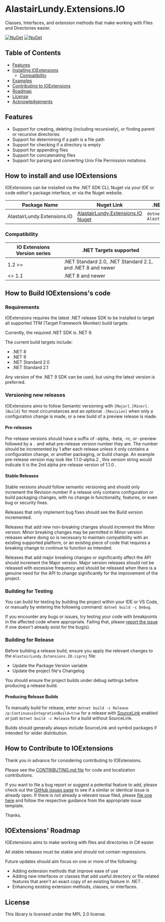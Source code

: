 # AlastairLundy.Extensions.IO
 Classes, Interfaces, and extension methods that make working with Files and Directories easier. 

[![NuGet](https://img.shields.io/nuget/v/AlastairLundy.Extensions.IO.svg)](https://www.nuget.org/packages/AlastairLundy.Extensions.IO/)
[![NuGet](https://img.shields.io/nuget/dt/AlastairLundy.Extensions.IO.svg)](https://www.nuget.org/packages/AlastairLundy.Extensions.IO/)

## Table of Contents
* [Features](#features)
* [Installing IOExtensions](#how-to-install-and-use-ioextensions)
    * [Compatibility](#compatibility)
* [Examples](#examples)
* [Contributing to IOExtensions](#how-to-contribute-to-IOExtensions)
* [Roadmap](#ioextensions-roadmap)
* [License](#license)
* [Acknowledgements](#acknowledgements)

## Features
* Support for creating, deleting (including recursively), or finding parent or recursive directories
* Support for determining if a path is a file path
* Support for checking if a directory is empty
* Support for appending files
* Support for concatenating files
* Support for parsing and converting Unix File Permission notations

## How to install and use IOExtensions
IOExtensions can be installed via the .NET SDK CLI, Nuget via your IDE or code editor's package interface, or via the Nuget website.

| Package Name                | Nuget Link                                                                                  | .NET SDK CLI command                               |
|-----------------------------|---------------------------------------------------------------------------------------------|----------------------------------------------------|
| AlastairLundy.Extensions.IO | [AlastairLundy.Extensions.IO Nuget](https://nuget.org/packages/AlastairLundy.Extensions.IO) | ``dotnet add package AlastairLundy.Extensions.IO`` |


### Compatibility

| IO Extensions Version series | .NET Targets supported                                     | 
|------------------------------|------------------------------------------------------------|
| 1.2 >=                       | .NET Standard 2.0, .NET Standard 2.1, and .NET 8 and newer |
| <= 1.1                       | .NET 8 and newer                                           |

## How to Build IOExtensions's code

### Requirements
IOExtensions requires the latest .NET release SDK to be installed to target all supported TFM (Target Framework Moniker) build targets.

Currently, the required .NET SDK is .NET 9.

The current build targets include:
* .NET 8
* .NET 9
* .NET Standard 2.0
* .NET Standard 2.1

Any version of the .NET 9 SDK can be used, but using the latest version is preferred.

### Versioning new releases
IOExtensions aims to follow Semantic versioning with ```[Major].[Minor].[Build]``` for most circumstances and an optional ``.[Revision]`` when only a configuration change is made, or a new build of a preview release is made.

#### Pre-releases
Pre-release versions should have a suffix of -alpha, -beta, -rc, or -preview followed by a ``.`` and what pre-release version number they are. The number should be incremented by 1 after each release unless it only contains a configuration change, or another packaging, or build change. An example pre-release version may look like 1.1.0-alpha.2 , this version string would indicate it is the 2nd alpha pre-release version of 1.1.0 .

#### Stable Releases
Stable versions should follow semantic versioning and should only increment the Revision number if a release only contains configuration or build packaging changes, with no change in functionality, features, or even bug or security fixes.

Releases that only implement bug fixes should see the Build version incremented.

Releases that add new non-breaking changes should increment the Minor version. Minor breaking changes may be permitted in Minor version releases where doing so is necessary to maintain compatibility with an existing supported platform, or an existing piece of code that requires a breaking change to continue to function as intended.

Releases that add major breaking changes or significantly affect the API should increment the Major version. Major version releases should not be released with excessive frequency and should be released when there is a genuine need for the API to change significantly for the improvement of the project.


### Building for Testing
You can build for testing by building the project within your IDE or VS Code, or manually by entering the following command: ``dotnet build -c Debug``.

If you encounter any bugs or issues, try testing your code with breakpoints in the affected code where appropriate. Failing that, please [report the issue](https://github.com/alastairlundy/IOExtensions/issues/new/) if one doesn't already exist for the bug(s).

### Building for Release
Before building a release build, ensure you apply the relevant changes to the ``AlastairLundy.Extensions.IO.csproj`` file:
* Update the Package Version variable
* Update the project file's Changelog

You should ensure the project builds under debug settings before producing a release build.

#### Producing Release Builds
To manually build for release, enter ``dotnet build -c Release /p:ContinuousIntegrationBuild=true`` for a release with [SourceLink](https://github.com/dotnet/sourcelink) enabled or just ``dotnet build -c Release`` for a build without SourceLink.

Builds should generally always include SourceLink and symbol packages if intended for wider distribution.

## How to Contribute to IOExtensions
Thank you in advance for considering contributing to IOExtensions.

Please see the [CONTRIBUTING.md file](https://github.com/alastairlundy/IOExtensions/blob/main/CONTRIBUTING.md) for code and localization contributions.

If you want to file a bug report or suggest a potential feature to add, please check out the [GitHub issues page](https://github.com/alastairlundy/IOExtensions/issues/) to see if a similar or identical issue is already open.
If there is not already a relevant issue filed, please [file one here](https://github.com/alastairlundy/IOExtensions/issues/new) and follow the respective guidance from the appropriate issue template.

Thanks.

## IOExtensions' Roadmap
IOExtensions aims to make working with files and directories in C# easier.

All stable releases must be stable and should not contain regressions.

Future updates should aim focus on one or more of the following:
* Adding extension methods that improve ease of use
* Adding new interfaces or classes that add useful directory or file related features that aren't an exact copy of an existing feature in .NET .
* Enhancing existing extension methods, classes, or interfaces.

## License

This library is licensed under the MPL 2.0 license.